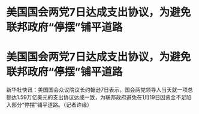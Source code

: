 # 美国国会两党7日达成支出协议，为避免联邦政府“停摆”铺平道路

# 美国国会两党7日达成支出协议，为避免联邦政府“停摆”铺平道路

新华社快讯：美国国会众议院议长约翰逊7日表示，国会两党领导人当天就一项总额达1.59万亿美元的支出协议达成一致，为联邦政府避免在1月19日因资金不足陷入部分“停摆”铺平道路。（记者许缘）

